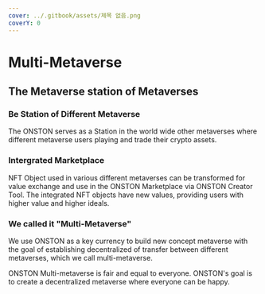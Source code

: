 ```yaml
---
cover: ../.gitbook/assets/제목 없음.png
coverY: 0
---
```


# Multi-Metaverse

## The Metaverse station of Metaverses

### Be Station of Different Metaverse

The ONSTON serves as a Station in the world wide other metaverses where different metaverse users playing and trade their crypto assets.&#x20;

### Intergrated Marketplace&#x20;

NFT Object used in various different metaverses can be transformed for value exchange and use in the ONSTON Marketplace via ONSTON Creator Tool. The integrated NFT objects have new values, providing users with higher value and higher ideals.&#x20;

### We called it "Multi-Metaverse"

We use ONSTON as a key currency to build new  concept metaverse with the goal of establishing decentralized of transfer between different metaverses, which we call multi-metaverse.

ONSTON Multi-metaverse is fair and equal to everyone. ONSTON's goal is to create a decentralized metaverse where everyone can be happy.
